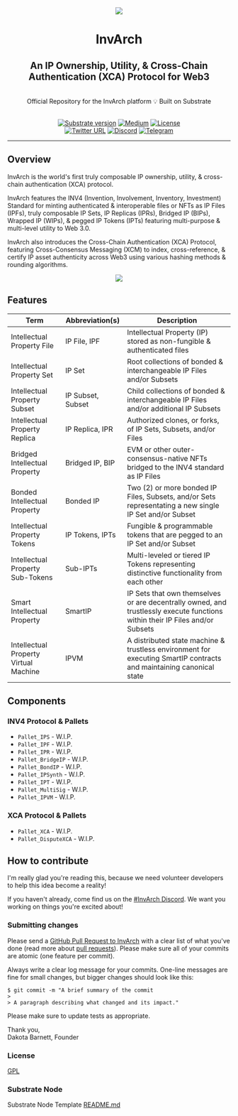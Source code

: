 <div align="center">
<img src="https://github.com/InvArch/brand/blob/main/InvArch-logo-dark/cover.png">
</div>

<div align="Center">
<h1>InvArch</h1>
<h2> An IP Ownership, Utility, & Cross-Chain Authentication (XCA) Protocol for Web3 </h2>

<br>
Official Repository for the InvArch platform 💡
Built on Substrate 

<br>  
<br>

[![Substrate version](https://img.shields.io/badge/Substrate-v3.0.0-E6007A?logo=Parity%20Substrate)](https://github.com/paritytech/substrate/releases/tag/v3.0.0)
[![Medium](https://img.shields.io/badge/Medium-InvArch-E6007A?logo=medium)](https://invarch.medium.com/)
[![License](https://img.shields.io/github/license/InvArch/InvArch?color=E6007A)](https://github.com/InvArch/InvArch/blob/main/LICENSE)
 <br />
[![Twitter URL](https://img.shields.io/twitter/url?style=social&url=https%3A%2F%2Ftwitter.com%2FInvArch)](https://twitter.com/InvArchNetwork)
[![Discord](https://img.shields.io/badge/Discord-gray?logo=discord)](https://discord.gg/invarch)
[![Telegram](https://img.shields.io/badge/Telegram-gray?logo=telegram)](https://t.me/InvArch)
</div>

<!-- TOC -->

<!-- /TOC -->
---
## Overview

InvArch is the world's first truly composable IP ownership, utility, & cross-chain authentication (XCA) protocol.

InvArch features the INV4 (Invention, Involvement, Inventory, Investment) Standard for minting authenticated & interoperable files or NFTs as IP Files (IPFs), truly composable IP Sets, IP Replicas (IPRs), Bridged IP (BIPs), Wrapped IP (WIPs), & pegged IP Tokens (IPTs) featuring multi-purpose & multi-level utility to Web 3.0.  

InvArch also introduces the Cross-Chain Authentication (XCA) Protocol, featuring Cross-Consensus Messaging (XCM) to index, cross-reference, & certify IP asset authenticity across Web3 using various hashing methods & rounding algorithms.

<div align="center">
<img src="https://github.com/InvArch/brand/blob/main/architecture.png">
</div>

## Features

| Term | Abbreviation(s) | Description |
| ----- | ----------- | ------------- |
| Intellectual Property File | IP File, IPF | Intellectual Property (IP) stored as non-fungible & authenticated files |
| Intellectual Property Set | IP Set | Root collections of bonded & interchangeable IP Files and/or Subsets |
| Intellectual Property Subset | IP Subset, Subset | Child collections of bonded & interchangeable IP Files and/or additional IP Subsets|
| Intellectual Property Replica | IP Replica, IPR | Authorized clones, or forks, of IP Sets, Subsets, and/or Files |
| Bridged Intellectual Property | Bridged IP, BIP | EVM or other outer-consensus-native NFTs bridged to the INV4 standard as IP Files |
| Bonded Intellectual Property | Bonded IP | Two (2) or more bonded IP Files, Subsets, and/or Sets representating a new single IP Set and/or Subset |
| Intellectual Property Tokens | IP Tokens, IPTs | Fungible & programmable tokens that are pegged to an IP Set and/or Subset |
| Intellectual Property Sub-Tokens | Sub-IPTs | Multi-leveled or tiered IP Tokens representing distinctive functionality from each other |
| Smart Intellectual Property | SmartIP | IP Sets that own themselves or are decentrally owned, and trustlessly execute functions within their IP Files and/or Subsets |
| Intellectual Property Virtual Machine | IPVM | A distributed state machine & trustless environment for executing SmartIP contracts and maintaining canonical state |

## Components

### INV4 Protocol & Pallets
* `Pallet_IPS` - W.I.P.
* `Pallet_IPF` - W.I.P.
* `Pallet_IPR` - W.I.P.
* `Pallet_BridgeIP` - W.I.P.
* `Pallet_BondIP` - W.I.P.
* `Pallet_IPSynth` - W.I.P.
* `Pallet_IPT` - W.I.P.
* `Pallet_MultiSig` - W.I.P.
* `Pallet_IPVM` - W.I.P.

### XCA Protocol & Pallets
* `Pallet_XCA` - W.I.P.
* `Pallet_DisputeXCA` - W.I.P.

## How to contribute

I'm really glad you're reading this, because we need volunteer developers to help this idea become a reality!

If you haven't already, come find us on the [#InvArch Discord](https://discord.gg/invarch). We want you working on things you're excited about!

### Submitting changes

Please send a [GitHub Pull Request to InvArch](https://github.com/InvArch/InvArch/pull/new/master) with a clear list of what you've done (read more about [pull requests](http://help.github.com/pull-requests/)). Please make sure all of your commits are atomic (one feature per commit).

Always write a clear log message for your commits. One-line messages are fine for small changes, but bigger changes should look like this:

    $ git commit -m "A brief summary of the commit
    > 
    > A paragraph describing what changed and its impact."
    
Please make sure to update tests as appropriate.


Thank you,<br>
Dakota Barnett, Founder



### License
[GPL](https://github.com/InvArch/InvArch/blob/main/LICENSE)

### Substrate Node
Substrate Node Template [README.md](https://github.com/substrate-developer-hub/substrate-node-template/blob/tutorials/solutions/build-a-dapp-v3%2B1/README.md)
